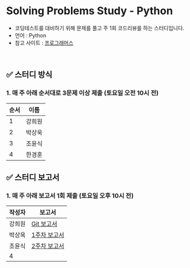# Solving Problems Study - Python

- 코딩테스트를 대비하기 위해 문제를 풀고 주 1회 코드리뷰를 하는 스터디입니다.
- 언어 : Python
- 참고 사이트 : [프로그래머스](https://programmers.co.kr/)

<br>
<p>
</p>

## ✅ 스터디 방식

### 1. 매 주 아래 순서대로 3문제 이상 제출 (토요일 오전 10시 전)
  
|순서|이름|
|---|------|
|1|강희원|
|2|박상욱|
|3|조윤식|
|4|한경훈|

## ✅ 스터디 보고서

### 1. 매 주 아래 보고서 1회 제출 (토요일 오후 10시 전)
  
|작성자|보고서|
|---|------|
|강희원|[Git 보고서](https://github.com/cielo98/ROKEY_CL2_TM1/blob/main/%ED%8C%8C%EC%9D%B4%EC%8D%AC%20%EC%8A%A4%ED%84%B0%EB%94%94_1%EC%A3%BC%EC%B0%A8.odt)|
|박상욱|[1주차 보고서](https://github.com/cielo98/ROKEY_CL2_TM1/blob/main/week/2%EC%A3%BC%EC%B0%A8%20%EC%8A%A4%ED%84%B0%EB%94%94%20%ED%99%9C%EB%8F%99%EB%B3%B4%EA%B3%A0%EC%84%9C.pdf)|[3주차 보고서](https://github.com/cielo98/ROKEY_CL2_TM1/blob/main/Report/Python_3.pdf)|
|조윤식|[2주차 보고서](https://github.com/cielo98/ROKEY_CL2_TM1/blob/main/Report/Python_2.pdf)|
|4||
